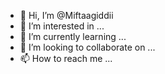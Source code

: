 - 👋 Hi, I’m @Miftaagiddii
- 👀 I’m interested in ...
- 🌱 I’m currently learning ...
- 💞️ I’m looking to collaborate on ...
- 📫 How to reach me ...

<!---
Miftaagiddii/Miftaagiddii is a ✨ special ✨ repository because its `README.md` (this file) appears on your GitHub profile.
You can click the Preview link to take a look at your changes.
--->
